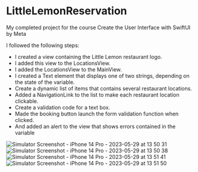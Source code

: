 # LittleLemonReservation
My completed project for the course Create the User Interface with SwiftUI by Meta

I followed the following steps:

* I created a view containing the Little Lemon restaurant logo.
* I added this view to the LocationsView.
* I added the LocationsView to the MainView.
* I created a Text element that displays one of two strings, depending on the state of the variable.
* Create a dynamic list of items that contains several restaurant locations.
* Added a NavigationLink to the list to make each restaurant location clickable.
* Create a validation code for a text box.
* Made the booking button launch the form validation function when clicked.
* And added an alert to the view that shows errors contained in the variable

![Simulator Screenshot - iPhone 14 Pro - 2023-05-29 at 13 50 31](https://github.com/demenkoeugene/LittleLemonReservation/assets/110675494/212a16e7-f5b9-4286-87e1-6dd3718fc3dc)
![Simulator Screenshot - iPhone 14 Pro - 2023-05-29 at 13 50 38](https://github.com/demenkoeugene/LittleLemonReservation/assets/110675494/3b3432e1-afef-4a45-8303-769980c1e864)
![Simulator Screenshot - iPhone 14 Pro - 2023-05-29 at 13 51 41](https://github.com/demenkoeugene/LittleLemonReservation/assets/110675494/28534b7b-c1b1-4590-b0cb-079e18f9c8e7)
![Simulator Screenshot - iPhone 14 Pro - 2023-05-29 at 13 51 50](https://github.com/demenkoeugene/LittleLemonReservation/assets/110675494/fe2d7608-633a-4242-b46d-a1bd88bf8958)
